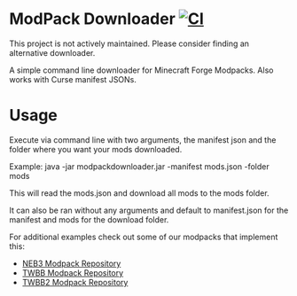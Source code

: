 # ModPack Downloader [![CI](https://github.com/Nincraft/ModPackDownloader/actions/workflows/maven.yml/badge.svg)](https://github.com/Nincraft/ModPackDownloader/actions/workflows/maven.yml)
This project is not actively maintained. Please consider finding an alternative downloader.

A simple command line downloader for Minecraft Forge Modpacks. Also works with Curse manifest JSONs.

# Usage
Execute via command line with two arguments, the manifest json and the folder where you want your mods downloaded.

Example: java -jar modpackdownloader.jar -manifest mods.json -folder mods

This will read the mods.json and download all mods to the mods folder.

It can also be ran without any arguments and default to manifest.json for the manifest and mods for the download folder.

For additional examples check out some of our modpacks that implement this:
- [NEB3 Modpack Repository](https://github.com/Nincraft/NincraftElectricBoogaloo3TheLightAmongTheLongForgottenDarkness/tree/develop)
- [TWBB Modpack Repository](https://github.com/UndeadZeratul/ThereWillBeBlood/tree/develop)
- [TWBB2 Modpack Repository](https://github.com/UndeadZeratul/ThereWillBeBlood2/tree/develop)
